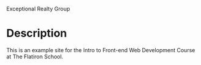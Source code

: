 Exceptional Realty Group

# Description

This is an example site for the Intro to Front-end Web Development Course at The Flatiron School.

